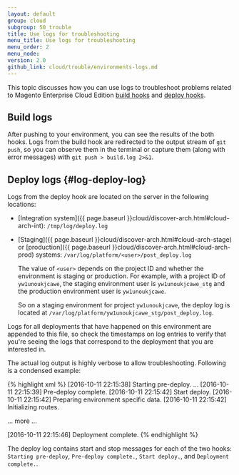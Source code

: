 ```yaml
---
layout: default
group: cloud
subgroup: 50_trouble
title: Use logs for troubleshooting
menu_title: Use logs for troubleshooting
menu_order: 2
menu_node: 
version: 2.0
github_link: cloud/trouble/environments-logs.md
---
```


This topic discusses how you can use logs to troubleshoot problems related to Magento Enterprise Cloud Edition [build hooks]({{page.baseurl}}cloud/discover-deploy.html#cloud-deploy-over-phases-build) and [deploy hooks]({{page.baseurl}}cloud/discover-deploy.html#cloud-deploy-over-phases-hook).

## Build logs
After pushing to your environment, you can see the results of the both hooks. Logs from the build hook are redirected to the output stream of `git push`, so you can observe them in the terminal or capture them (along with error messages) with
`git push > build.log 2>&1`. 

## Deploy logs {#log-deploy-log}
Logs from the deploy hook are located on the server in the following locations:

*	[Integration system]({{ page.baseurl }}cloud/discover-arch.html#cloud-arch-int): `/tmp/log/deploy.log`
*	[Staging]({{ page.baseurl }}cloud/discover-arch.html#cloud-arch-stage) or [production]({{ page.baseurl }}cloud/discover-arch.html#cloud-arch-prod) systems: `/var/log/platform/<user>/post_deploy.log`

	The value of `<user>` depends on the project ID and whether the environment is staging or production. For example, with a project ID of `yw1unoukjcawe`, the staging environment user is `yw1unoukjcawe_stg` and the production environment user is `yw1unoukjcawe`. 

	So on a staging environment for project `yw1unoukjcawe`, the deploy log is located at `/var/log/platform/yw1unoukjcawe_stg/post_deploy.log`.  

Logs for all deployments that have happened on this environment are appended to
this file, so check the timestamps on log entries to verify that you're seeing the logs that correspond to the deployment that you are interested in.

The actual log output is highly verbose to allow troubleshooting. Following is a condensed example:

{% highlight xml %}
[2016-10-11 22:15:38] Starting pre-deploy.
...
[2016-10-11 22:15:39] Pre-deploy complete.
[2016-10-11 22:15:42] Start deploy.
[2016-10-11 22:15:42] Preparing environment specific data.
[2016-10-11 22:15:42] Initializing routes.

... more ...

[2016-10-11 22:15:46] Deployment complete.
{% endhighlight %}

The deploy log contains start and stop messages for each of the two hooks: 
`Starting pre-deploy`, `Pre-deploy complete.`, `Start deploy.`, and `Deployment complete.`.